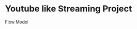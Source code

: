 # Youtube like Streaming Project

[Flow Model](https://app.eraser.io/workspace/7Lz1vDRtpT6L6uiomxVu?origin=share)
